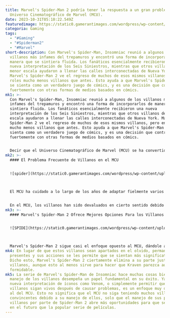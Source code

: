 ```yaml
---
title: Marvel's Spider-Man 2 podría tener la respuesta a un gran problema en el
  Universo Cinematográfico de Marvel (MCU).
date: 2023-10-31T05:10:22.549Z
featuredimage: https://static0.gamerantimages.com/wordpress/wp-content/uploads/2023/10/marvels-spider-man-2-mcu-problem.jpg?q=50&fit=contain&w=1140&h=&dpr=1.5
categoria: Gaming
tags:
  - "#Gaming"
  - "#Spiderman2"
  - "#Marvel"
short-description: Con Marvel's Spider-Man, Insomniac reunió a algunos de los
  villanos más infames del trepamuros y encontró una forma de incorporarlos de
  manera que se sintiera fluida. Los fanáticos esencialmente recibieron una
  nueva interpretación de los Seis Siniestros, mientras que otros villanos de
  menor escala ayudaron a llenar las calles interconectadas de Nueva York.
  Marvel's Spider-Man 2 ve el regreso de muchos de esos mismos villanos, pero en
  roles mucho menos villanos que antes. Esto ayuda a que Marvel's Spider-Man 2
  se sienta como un verdadero juego de cómics, y es una decisión que contrasta
  fuertemente con otras formas de medios basados en cómics.
mk1: >-
  Con Marvel's Spider-Man, Insomniac reunió a algunos de los villanos más
  infames del trepamuros y encontró una forma de incorporarlos de manera que se
  sintiera fluida. Los fanáticos esencialmente recibieron una nueva
  interpretación de los Seis Siniestros, mientras que otros villanos de menor
  escala ayudaron a llenar las calles interconectadas de Nueva York. Marvel's
  Spider-Man 2 ve el regreso de muchos de esos mismos villanos, pero en roles
  mucho menos villanos que antes. Esto ayuda a que Marvel's Spider-Man 2 se
  sienta como un verdadero juego de cómics, y es una decisión que contrasta
  fuertemente con otras formas de medios basados en cómics.


  Decir que el Universo Cinematográfico de Marvel (MCU) se ha convertido en una de las piezas más grandes de medios relacionados con cómics sería quedarse corto. Dicho esto, no está libre de fallas, y una de las quejas más frecuentes que enfrenta el MCU es su manejo de los villanos. En la gran mayoría de las películas de Marvel, los villanos, grandes y pequeños, son eliminados después de una batalla culminante, sin volver a afectar la narrativa futura. Muchos fanáticos consideran que esto es un desperdicio de potencial, especialmente cuando aparece un villano particularmente bueno, como Killmonger en Black Panther. Marvel's Spider-Man 2 ofrece una ruta diferente que podría ser beneficiosa para las películas.
mk2: >-
  #### El Problema Frecuente de Villanos en el MCU


  ![spider](https://static0.gamerantimages.com/wordpress/wp-content/uploads/2021/04/MCU-Strong-Villains-Featured-Image.jpg?q=50&fit=crop&w=1500&dpr=1.5 "SPIDER")



  El MCU ha cuidado a lo largo de los años de adaptar fielmente varios aspectos de los cómics, pero una área en la que parece no poder superarse es el manejo de los villanos. Parte de la razón por la que villanos como Ultron y Ronan el Acusador son tan conocidos se debe a la frecuencia con la que aparecen en los cómics, con su persistencia contribuyendo a cuán amenazadores son. Si bien personajes como Spider-Man no son ajenos a tener una extensa galería de villanos para elegir, esos villanos son tan amenazadores como la frecuencia con la que representan una amenaza legítima.


  En el MCU, los villanos han sido devaluados en cierto sentido debido a la frecuencia con la que son eliminados. Incluso si sus acciones causan un daño significativo a un héroe o a sus aliados, una vez que terminan los créditos, esa amenaza suele estar resuelta de manera definitiva. Solo en casos en los que un villano aparece en varias películas como Thanos, o su personaje cambia fundamentalmente como Loki, un villano del MCU tiene la oportunidad de expandir sus horizontes. Casi cualquier otro villano apenas recibe alrededor de dos horas de desarrollo antes de ser eliminado sin ceremonias, y cualquier potencial para que crezcan más se ve reducido.
mk3: >-
  #### Marvel's Spider-Man 2 Ofrece Mejores Opciones Para los Villanos


  ![SPIDE](https://static0.gamerantimages.com/wordpress/wp-content/uploads/2023/10/collage-maker-22-oct-2023-03-11-am-4984.jpg?q=50&fit=crop&w=1500&dpr=1.5 "SPIDER")



  Marvel's Spider-Man 2 sigue casi el enfoque opuesto al MCU, dándole a muchos de sus villanos una segunda oportunidad. Esto es más evidente durante la secuencia de Coney Island de Spider-Man 2, donde los jugadores pueden ver a Tombstone y Mysterio aparentemente reformados, funcionando como miembros de la sociedad. Esto no solo ayuda a que Nueva York de Insomniac se sienta más densamente poblada con rostros familiares, sino que también proporciona una conexión más duradera con el pasado de Spider-Man.
mk4: En lugar de que estos villanos sean apartados en el olvido, permanecen
  presentes y sus acciones se les permite que se sientan más significativas.
  Dicho esto, Marvel's Spider-Man 2 ciertamente elimina a su parte justa de
  villanos, aunque esto al menos sirve para hacer que Kraven parezca aún más
  formidable.
mk5: La serie de Marvel's Spider-Man de Insomniac hace muchas cosas bien, y su
  manejo de los villanos desempeña un papel fundamental en su éxito. Ya sea la
  nueva interpretación de íconos como Venom, o simplemente permitir que los
  villanos sigan vivos después de causar problemas, es un enfoque muy diferente
  al del MCU. Esto no significa que el MCU no siga teniendo muchos villanos
  convincentes debido a su manejo de ellos, solo que el manejo de sus propios
  villanos por parte de Spider-Man 2 abre más oportunidades para que sean útiles
  en el futuro que la popular serie de películas.
---
```

